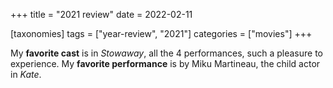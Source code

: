 +++
title = "2021 review"
date = 2022-02-11

[taxonomies]
tags = ["year-review", "2021"]
categories = ["movies"]
+++

My **favorite cast** is in *Stowaway*,
all the 4 performances,
such a pleasure to experience.
My **favorite performance** is by Miku Martineau,
the child actor in *Kate*.
